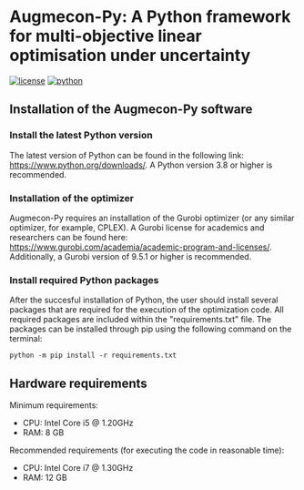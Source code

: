 Augmecon-Py: A Python framework for multi-objective linear optimisation under uncertainty
=========================================================================================

[![license](https://img.shields.io/badge/License-Apache%202.0-black)](https://github.com/IAMconsortium/pyam/blob/main/LICENSE)
[![python](https://img.shields.io/badge/python-_3.8_|_3.9_|_3.10-blue?logo=python&logoColor=white)](https://github.com/IAMconsortium/pyam)


Installation of the Augmecon-Py software
----------------------------------------

### Install the latest Python version

The latest version of Python can be found in the following link: https://www.python.org/downloads/. A Python version 3.8 or higher is recommended.


### Installation of the optimizer 

Augmecon-Py requires an installation of the Gurobi optimizer (or any similar optimizer, for example, CPLEX). A Gurobi license for academics and researchers can be found here: https://www.gurobi.com/academia/academic-program-and-licenses/. Additionally, a Gurobi version of 9.5.1 or higher is recommended.


### Install required Python packages

After the succesful installation of Python, the user should install several packages that are required for the execution of the optimization code. All required packages are included within the "requirements.txt" file. The packages can be installed through pip using the following command on the terminal:
```
python -m pip install -r requirements.txt
```

Hardware requirements
----------------------------------------

Minimum requirements:
- CPU: Intel Core i5 @ 1.20GHz
- RAM: 8 GB

Recommended requirements (for executing the code in reasonable time):
- CPU: Intel Core i7 @ 1.30GHz
- RAM: 12 GB
